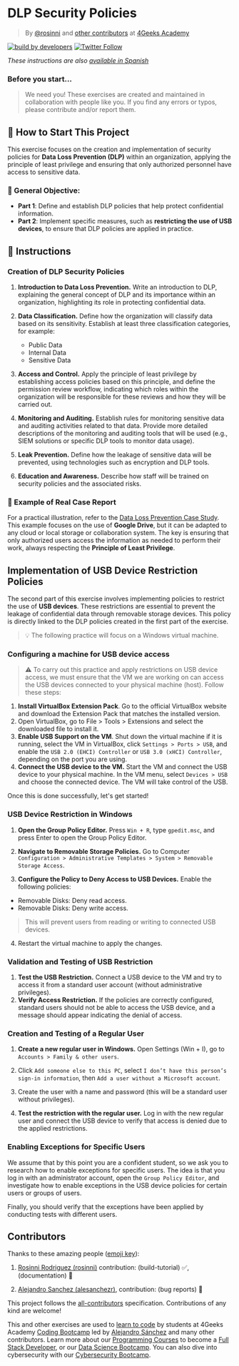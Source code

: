 <!-- hide -->
# DLP Security Policies

> By [@rosinni](https://github.com/rosinni) and [other contributors](https://github.com/breatheco-de/data-loss-prevention-dlp-project/graphs/contributors) at [4Geeks Academy](https://4geeksacademy.co/)

[![build by developers](https://img.shields.io/badge/build_by-Developers-blue)](https://4geeks.com)
[![Twitter Follow](https://img.shields.io/twitter/follow/4geeksacademy?style=social&logo=twitter)](https://twitter.com/4geeksacademy)

*These instructions are also [available in Spanish](https://github.com/breatheco-de/data-loss-prevention-dlp-project/blob/main/README.es.md)*

### Before you start...

> We need you! These exercises are created and maintained in collaboration with people like you. If you find any errors or typos, please contribute and/or report them.

<!-- endhide -->

<onlyfor saas="false" withBanner="false">

## 🌱 How to Start This Project
This exercise focuses on the creation and implementation of security policies for **Data Loss Prevention (DLP)** within an organization, applying the principle of least privilege and ensuring that only authorized personnel have access to sensitive data.

### 🔑 General Objective:
- **Part 1**: Define and establish DLP policies that help protect confidential information.
- **Part 2**: Implement specific measures, such as **restricting the use of USB devices**, to ensure that DLP policies are applied in practice.

</onlyfor>

## 📝 Instructions

### Creation of DLP Security Policies

1. **Introduction to Data Loss Prevention.** Write an introduction to DLP, explaining the general concept of DLP and its importance within an organization, highlighting its role in protecting confidential data.

2. **Data Classification.** Define how the organization will classify data based on its sensitivity. Establish at least three classification categories, for example:

    - Public Data
    - Internal Data
    - Sensitive Data

3. **Access and Control.** Apply the principle of least privilege by establishing access policies based on this principle, and define the permission review workflow, indicating which roles within the organization will be responsible for these reviews and how they will be carried out.

4. **Monitoring and Auditing.** Establish rules for monitoring sensitive data and auditing activities related to that data. Provide more detailed descriptions of the monitoring and auditing tools that will be used (e.g., SIEM solutions or specific DLP tools to monitor data usage).

5. **Leak Prevention.** Define how the leakage of sensitive data will be prevented, using technologies such as encryption and DLP tools.

6. **Education and Awareness.** Describe how staff will be trained on security policies and the associated risks.

### 📁 Example of Real Case Report

For a practical illustration, refer to the [Data Loss Prevention Case Study](assets/SecurityPolicyReport.pdf). This example focuses on the use of **Google Drive**, but it can be adapted to any cloud or local storage or collaboration system. The key is ensuring that only authorized users access the information as needed to perform their work, always respecting the **Principle of Least Privilege**.

## Implementation of USB Device Restriction Policies

The second part of this exercise involves implementing policies to restrict the use of **USB devices**. These restrictions are essential to prevent the leakage of confidential data through removable storage devices. This policy is directly linked to the DLP policies created in the first part of the exercise.

> 💡 The following practice will focus on a Windows virtual machine.

### Configuring a machine for USB device access

> ⚠ To carry out this practice and apply restrictions on USB device access, we must ensure that the VM we are working on can access the USB devices connected to your physical machine (host). Follow these steps:

1. **Install VirtualBox Extension Pack**. Go to the official VirtualBox website and download the Extension Pack that matches the installed version.
2. Open VirtualBox, go to File > Tools > Extensions and select the downloaded file to install it.
3. **Enable USB Support on the VM**. Shut down the virtual machine if it is running, select the VM in VirtualBox, click `Settings > Ports > USB`, and enable the `USB 2.0 (EHCI) Controller` or `USB 3.0 (xHCI) Controller`, depending on the port you are using.
4. **Connect the USB device to the VM.** Start the VM and connect the USB device to your physical machine. In the VM menu, select `Devices > USB` and choose the connected device. The VM will take control of the USB.

Once this is done successfully, let's get started!

### USB Device Restriction in Windows

1. **Open the Group Policy Editor.** Press `Win + R`, type `gpedit.msc`, and press Enter to open the Group Policy Editor.

2. **Navigate to Removable Storage Policies.** Go to Computer `Configuration > Administrative Templates > System > Removable Storage Access`.

3. **Configure the Policy to Deny Access to USB Devices.** Enable the following policies:

- Removable Disks: Deny read access.
- Removable Disks: Deny write access.

> This will prevent users from reading or writing to connected USB devices.

4. Restart the virtual machine to apply the changes.


### Validation and Testing of USB Restriction

1. **Test the USB Restriction.** Connect a USB device to the VM and try to access it from a standard user account (without administrative privileges).
2. **Verify Access Restriction.** If the policies are correctly configured, standard users should not be able to access the USB device, and a message should appear indicating the denial of access.

### Creation and Testing of a Regular User

1. **Create a new regular user in Windows.** Open Settings (Win + I), go to `Accounts > Family & other users`.

2. Click `Add someone else to this PC`, select `I don’t have this person’s sign-in information`, then `Add a user without a Microsoft account`.

3. Create the user with a name and password (this will be a standard user without privileges).

4. **Test the restriction with the regular user.** Log in with the new regular user and connect the USB device to verify that access is denied due to the applied restrictions.

### Enabling Exceptions for Specific Users

We assume that by this point you are a confident student, so we ask you to research how to enable exceptions for specific users. The idea is that you log in with an administrator account, open the `Group Policy Editor`, and investigate how to enable exceptions in the USB device policies for certain users or groups of users.

Finally, you should verify that the exceptions have been applied by conducting tests with different users.


<!-- hide -->

## Contributors

Thanks to these amazing people ([emoji key](https://github.com/kentcdodds/all-contributors#emoji-key)):

1. [Rosinni Rodriguez (rosinni)](https://github.com/rosinni) contribution: (build-tutorial) ✅, (documentation) 📖
  
2. [Alejandro Sanchez (alesanchezr)](https://github.com/alesanchezr), contribution: (bug reports) 🐛

This project follows the [all-contributors](https://github.com/kentcdodds/all-contributors) specification. Contributions of any kind are welcome!

This and other exercises are used to [learn to code](https://4geeksacademy.com/us/learn-to-code) by students at 4Geeks Academy [Coding Bootcamp](https://4geeksacademy.com/us/coding-bootcamp) led by [Alejandro Sánchez](https://twitter.com/alesanchezr) and many other contributors. Learn more about our [Programming Courses](https://4geeksacademy.com/us/programming-courses) to become a [Full Stack Developer](https://4geeksacademy.com/us/coding-bootcamps/full-stack-developer), or our [Data Science Bootcamp](https://4geeksacademy.com/us/coding-bootcamps/data-science-machine-learning-bootcamp). You can also dive into cybersecurity with our [Cybersecurity Bootcamp](https://4geeksacademy.com/us/coding-bootcamps/cybersecurity-bootcamp).

<!-- endhide -->

